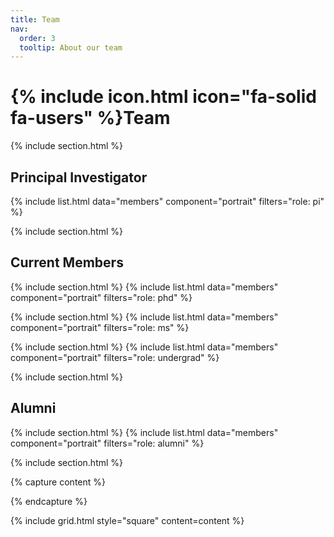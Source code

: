 ```yaml
---
title: Team
nav:
  order: 3
  tooltip: About our team
---
```


# {% include icon.html icon="fa-solid fa-users" %}Team

{% include section.html %}

## Principal Investigator
{% include list.html data="members" component="portrait" filters="role: pi" %}

{% include section.html %}


## Current Members

{% include section.html %}
{% include list.html data="members" component="portrait" filters="role: phd" %}

{% include section.html %}
{% include list.html data="members" component="portrait" filters="role: ms" %}

{% include section.html %}
{% include list.html data="members" component="portrait" filters="role: undergrad" %}

{% include section.html %}

## Alumni

{% include section.html %}
{% include list.html data="members" component="portrait" filters="role: alumni" %}

{% include section.html %}


{% capture content %}


{% endcapture %}

{% include grid.html style="square" content=content %}
